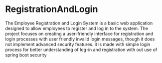 # RegistrationAndLogin

The Employee Registration and Login System is a basic web application designed to allow employees to register and log in to the system. The project focuses on creating a user-friendly interface for registration and login processes with user friendly invalid login messages, though it does not implement advanced security features. it is made with simple login process for better understanding of log-in and registration with out use of spring boot security 
